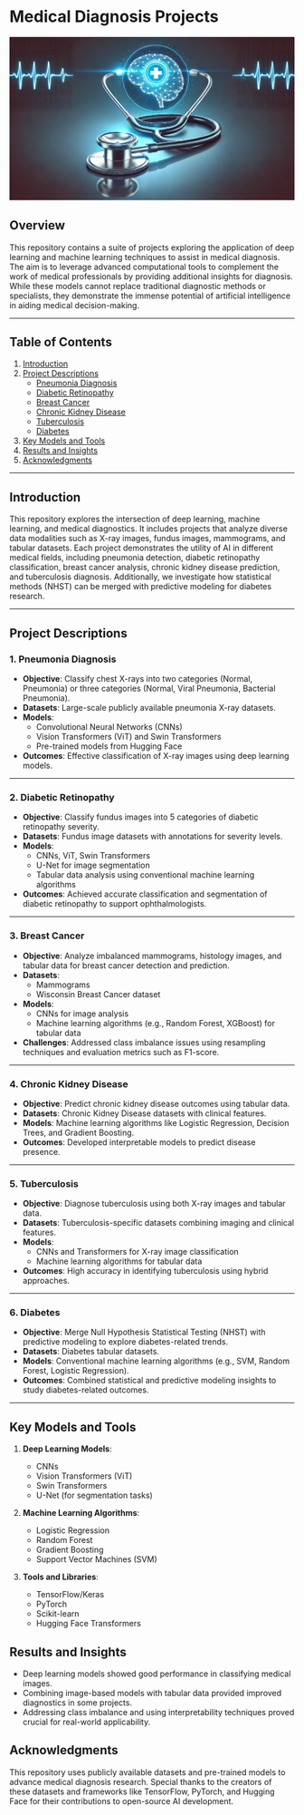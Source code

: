 # Medical Diagnosis Projects
![Medical Diagnosis Projects Banner](medAI.png)

## Overview

This repository contains a suite of projects exploring the application of deep learning and machine learning techniques to assist in medical diagnosis. The aim is to leverage advanced computational tools to complement the work of medical professionals by providing additional insights for diagnosis. While these models cannot replace traditional diagnostic methods or specialists, they demonstrate the immense potential of artificial intelligence in aiding medical decision-making.

---

## Table of Contents

1. [Introduction](#introduction)
2. [Project Descriptions](#project-descriptions)
   - [Pneumonia Diagnosis](#1-pneumonia-diagnosis)
   - [Diabetic Retinopathy](#2-diabetic-retinopathy)
   - [Breast Cancer](#3-breast-cancer)
   - [Chronic Kidney Disease](#4-chronic-kidney-disease)
   - [Tuberculosis](#5-tuberculosis)
   - [Diabetes](#6-diabetes)
3. [Key Models and Tools](#key-models-and-tools)
4. [Results and Insights](#results-and-insights)
5. [Acknowledgments](#acknowledgments)

---

## Introduction

This repository explores the intersection of deep learning, machine learning, and medical diagnostics. It includes projects that analyze diverse data modalities such as X-ray images, fundus images, mammograms, and tabular datasets. Each project demonstrates the utility of AI in different medical fields, including pneumonia detection, diabetic retinopathy classification, breast cancer analysis, chronic kidney disease prediction, and tuberculosis diagnosis. Additionally, we investigate how statistical methods (NHST) can be merged with predictive modeling for diabetes research.

---

## Project Descriptions

### 1. Pneumonia Diagnosis
- **Objective**: Classify chest X-rays into two categories (Normal, Pneumonia) or three categories (Normal, Viral Pneumonia, Bacterial Pneumonia).
- **Datasets**: Large-scale publicly available pneumonia X-ray datasets.
- **Models**: 
  - Convolutional Neural Networks (CNNs)
  - Vision Transformers (ViT) and Swin Transformers
  - Pre-trained models from Hugging Face
- **Outcomes**: Effective classification of X-ray images using deep learning models.

---

### 2. Diabetic Retinopathy
- **Objective**: Classify fundus images into 5 categories of diabetic retinopathy severity.
- **Datasets**: Fundus image datasets with annotations for severity levels.
- **Models**:
  - CNNs, ViT, Swin Transformers
  - U-Net for image segmentation
  - Tabular data analysis using conventional machine learning algorithms
- **Outcomes**: Achieved accurate classification and segmentation of diabetic retinopathy to support ophthalmologists.

---

### 3. Breast Cancer
- **Objective**: Analyze imbalanced mammograms, histology images, and tabular data for breast cancer detection and prediction.
- **Datasets**: 
  - Mammograms
  - Wisconsin Breast Cancer dataset
- **Models**:
  - CNNs for image analysis
  - Machine learning algorithms (e.g., Random Forest, XGBoost) for tabular data
- **Challenges**: Addressed class imbalance issues using resampling techniques and evaluation metrics such as F1-score.

---

### 4. Chronic Kidney Disease
- **Objective**: Predict chronic kidney disease outcomes using tabular data.
- **Datasets**: Chronic Kidney Disease datasets with clinical features.
- **Models**: Machine learning algorithms like Logistic Regression, Decision Trees, and Gradient Boosting.
- **Outcomes**: Developed interpretable models to predict disease presence.

---

### 5. Tuberculosis
- **Objective**: Diagnose tuberculosis using both X-ray images and tabular data.
- **Datasets**: Tuberculosis-specific datasets combining imaging and clinical features.
- **Models**:
  - CNNs and Transformers for X-ray image classification
  - Machine learning algorithms for tabular data
- **Outcomes**: High accuracy in identifying tuberculosis using hybrid approaches.

---

### 6. Diabetes
- **Objective**: Merge Null Hypothesis Statistical Testing (NHST) with predictive modeling to explore diabetes-related trends.
- **Datasets**: Diabetes tabular datasets.
- **Models**: Conventional machine learning algorithms (e.g., SVM, Random Forest, Logistic Regression).
- **Outcomes**: Combined statistical and predictive modeling insights to study diabetes-related outcomes.

---

## Key Models and Tools

1. **Deep Learning Models**:
   - CNNs
   - Vision Transformers (ViT)
   - Swin Transformers
   - U-Net (for segmentation tasks)

2. **Machine Learning Algorithms**:
   - Logistic Regression
   - Random Forest
   - Gradient Boosting
   - Support Vector Machines (SVM)

3. **Tools and Libraries**:
   - TensorFlow/Keras
   - PyTorch
   - Scikit-learn
   - Hugging Face Transformers

## Results and Insights
- Deep learning models showed good performance in classifying medical images.
- Combining image-based models with tabular data provided improved diagnostics in some projects.
- Addressing class imbalance and using interpretability techniques proved crucial for real-world applicability.

## Acknowledgments
This repository uses publicly available datasets and pre-trained models to advance medical diagnosis research. Special thanks to the creators of these datasets and frameworks like TensorFlow, PyTorch, and Hugging Face for their contributions to open-source AI development.
